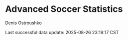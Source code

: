 # Advanced Soccer Statistics
Denis Ostroushko

<!-- gfm -->

Last successful data update: 2025-08-26 23:19:17 CST
